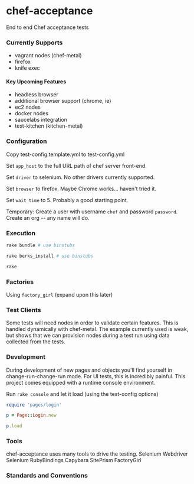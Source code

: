 chef-acceptance
===============

End to end Chef acceptance tests

### Currently Supports
 * vagrant nodes (chef-metal)
 * firefox
 * knife exec

#### Key Upcoming Features
 * headless browser
 * additional browser support (chrome, ie)
 * ec2 nodes
 * docker nodes
 * saucelabs integration
 * test-kitchen (kitchen-metal)

### Configuration
Copy test-config.template.yml to test-config.yml

Set `app_host` to the full URL path of chef server front-end.

Set `driver` to selenium.  No other drivers currently supported.

Set `browser` to firefox.  Maybe Chrome works... haven't tried it.

Set `wait_time` to 5.  Probably a good starting point.

Temporary: Create a user with username `chef` and password `password`.  Create an org -- any name will do.

### Execution
```bash
rake bundle # use binstubs

rake berks_install # use binstubs

rake
```

### Factories
Using `factory_girl` (expand upon this later)

### Test Clients
Some tests will need nodes in order to validate certain features.  This is handled dynamically with chef-metal.  The example currently used is weak, but shows that we can provision nodes during a test run using data collected from the tests.

### Development
During development of new pages and objects you'll find yourself in change-run-change-run mode.  For UI tests, this is incredibly painful.  This project comes equipped with a runtime console environment.

Run `rake console` and let it load (using the test-config options)

```ruby
require 'pages/login'

p = Page::Login.new

p.load
```

### Tools
chef-acceptance uses many tools to drive the testing.
Selenium Webdriver
Selenium RubyBindings
Capybara
SitePrism
FactoryGirl

### Standards and Conventions

